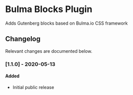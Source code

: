 # Bulma Blocks Plugin

Adds Gutenberg blocks based on Bulma.io CSS framework

## Changelog

Relevant changes are documented below.

### [1.1.0] - 2020-05-13
#### Added
- Initial public release
